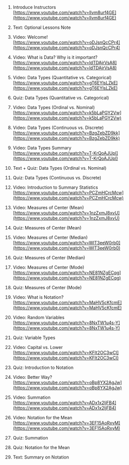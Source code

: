 <div tabindex="-1" id="notebook" class="border-box-sizing">

<div class="container" id="notebook-container">

<div class="cell border-box-sizing text_cell rendered">

<div class="inner_cell">

<div class="text_cell_render border-box-sizing rendered_html">

1.  Introduce Instructors  
    [https://www.youtube.com/watch?v=lIvm8urf4GE](https://www.youtube.com/watch?v=lIvm8urf4GE)  

2.  Text: Optional Lessons Note  

3.  Video: Welcome!  
    [https://www.youtube.com/watch?v=oDJsnQcCPr4](https://www.youtube.com/watch?v=oDJsnQcCPr4)  

4.  Video: What is Data? Why is it important?  
    [https://www.youtube.com/watch?v=ldTDAjrVsA8](https://www.youtube.com/watch?v=ldTDAjrVsA8)  

5.  Video: Data Types (Quantitative vs. Categorical)  
    [https://www.youtube.com/watch?v=gT6EYlsLZkE](https://www.youtube.com/watch?v=gT6EYlsLZkE)  

6.  Quiz: Data Types (Quantitative vs. Categorical)  

7.  Video: Data Types (Ordinal vs. Nominal)  
    [https://www.youtube.com/watch?v=k5bLaPGY2Vw](https://www.youtube.com/watch?v=k5bLaPGY2Vw)  

8.  Video: Data Types (Continuous vs. Discrete)  
    [https://www.youtube.com/watch?v=BzgZebZD9kk](https://www.youtube.com/watch?v=BzgZebZD9kk)  

9.  Video: Data Types Summary  
    [https://www.youtube.com/watch?v=T-KrQoAJUpI](https://www.youtube.com/watch?v=T-KrQoAJUpI)  

10.  Text + Quiz: Data Types (Ordinal vs. Nominal)  

11.  Quiz: Data Types (Continuous vs. Discrete)  

12.  Video: Introduction to Summary Statistics  
    [https://www.youtube.com/watch?v=PCZmHCrcMcw](https://www.youtube.com/watch?v=PCZmHCrcMcw)  

13.  Video: Measures of Center (Mean)  
    [https://www.youtube.com/watch?v=1nzZxmJ8xvU](https://www.youtube.com/watch?v=1nzZxmJ8xvU)  

14.  Quiz: Measures of Center (Mean)  

15.  Video: Measures of Center (Median)  
    [https://www.youtube.com/watch?v=WlT3eeW0rb0](https://www.youtube.com/watch?v=WlT3eeW0rb0)  

16.  Quiz: Measures of Center (Median)  

17.  Video: Measures of Center (Mode)  
    [https://www.youtube.com/watch?v=NE81NZgECqg](https://www.youtube.com/watch?v=NE81NZgECqg)  

18.  Quiz: Measures of Center (Mode)  

19.  Video: What is Notation?  
    [https://www.youtube.com/watch?v=MaHV5cKfcmE](https://www.youtube.com/watch?v=MaHV5cKfcmE)  

20.  Video: Random Variables  
    [https://www.youtube.com/watch?v=8NxTW1u4s-Y](https://www.youtube.com/watch?v=8NxTW1u4s-Y)  

21.  Quiz: Variable Types  

22.  Video: Capital vs. Lower  
    [https://www.youtube.com/watch?v=KFIt2OC3wCI](https://www.youtube.com/watch?v=KFIt2OC3wCI)  

23.  Quiz: Introduction to Notation  

24.  Video: Better Way?  
    [https://www.youtube.com/watch?v=oBp8YX2AgJw](https://www.youtube.com/watch?v=oBp8YX2AgJw)  

25.  Video: Summation  
    [https://www.youtube.com/watch?v=ADx1x2ljFB4](https://www.youtube.com/watch?v=ADx1x2ljFB4)  

26.  Video: Notation for the Mean  
    [https://www.youtube.com/watch?v=3EF15AoRxyM](https://www.youtube.com/watch?v=3EF15AoRxyM)  

27.  Quiz: Summation  

28.  Quiz: Notation for the Mean  

29.  Text: Summary on Notation  

</div>

</div>

</div>

</div>

</div>